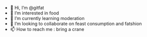 - 👋 Hi, I’m @gitfat
- 👀 I’m interested in food
- 🌱 I’m currently learning moderation
- 💞️ I’m looking to collaborate on feast consumption and fatshion
- 📫 How to reach me : bring a crane

<!---
gitfat/gitfat is a ✨ special ✨ repository because its `README.md` (this file) appears on your GitHub profile.
You can click the Preview link to take a look at your changes.
--->
